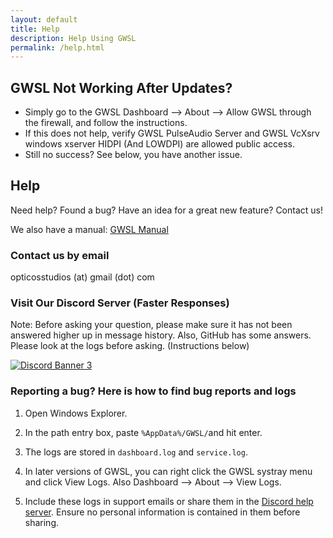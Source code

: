 ```yaml
---
layout: default
title: Help
description: Help Using GWSL
permalink: /help.html
---
```

## GWSL Not Working After Updates?
* Simply go to the GWSL Dashboard --> About --> Allow GWSL through the firewall, and follow the instructions.
* If this does not help, verify GWSL PulseAudio Server and GWSL VcXsrv windows xserver HIDPI (And LOWDPI) are allowed public access.
* Still no success? See below, you have another issue.

## Help

Need help? Found a bug? Have an idea for a great new feature? Contact us!

We also have a manual:
[GWSL Manual](./tutorials/manual.html)


### Contact us by email

opticosstudios (at) gmail (dot) com

### Visit Our Discord Server (Faster Responses)

Note: Before asking your question, please make sure it has not been answered higher up in message history. Also, GitHub has some answers. Please look at the logs before asking. (Instructions below)

[![Discord Banner 3](https://discord.com/api/guilds/618185330289541130/widget.png?style=banner3)](https://discord.gg/VkvNgkH)


### Reporting a bug? Here is how to find bug reports and logs

1.  Open Windows Explorer.

2.  In the path entry box, paste ```%AppData%/GWSL/```and hit enter.

3.  The logs are stored in ```dashboard.log``` and ```service.log```.

4.  In later versions of GWSL, you can right click the GWSL systray menu and click View Logs. Also Dashboard --> About --> View Logs.

5.  Include these logs in support emails or share them in the [Discord help server](https://discord.gg/VkvNgkH). Ensure no personal information is contained in them before sharing.


